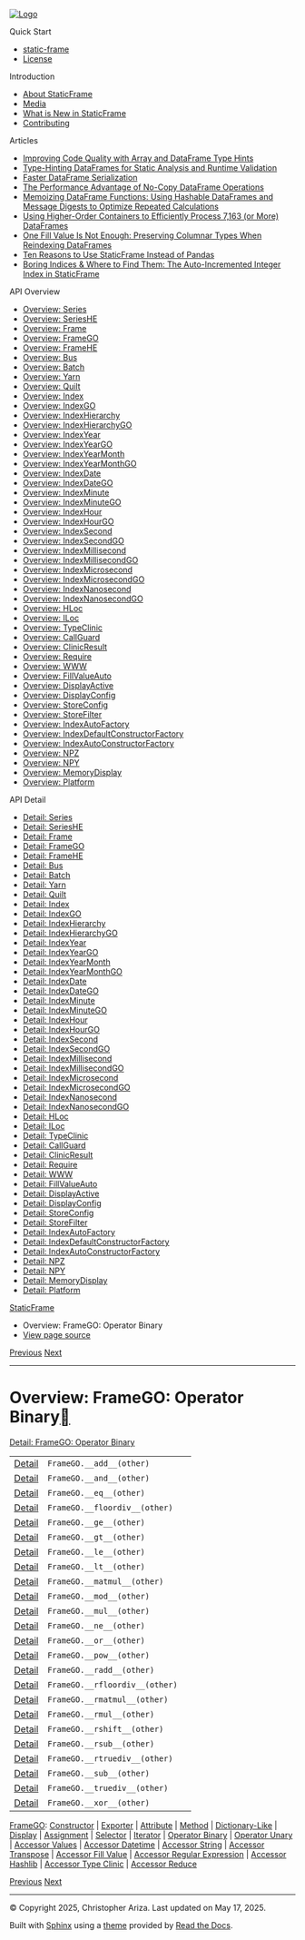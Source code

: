 [![Logo](../_static/sf-logo-web_icon-small.png)](../index.md)

Quick Start

* [static-frame](../readme.md)
* [License](../license.md)

Introduction

* [About StaticFrame](../intro.md)
* [Media](../intro.md#media)
* [What is New in StaticFrame](../new.md)
* [Contributing](../contributing.md)

Articles

* [Improving Code Quality with Array and DataFrame Type Hints](../articles/guard.md)
* [Type-Hinting DataFrames for Static Analysis and Runtime Validation](../articles/ftyping.md)
* [Faster DataFrame Serialization](../articles/serialize.md)
* [The Performance Advantage of No-Copy DataFrame Operations](../articles/no_copy.md)
* [Memoizing DataFrame Functions: Using Hashable DataFrames and Message Digests to Optimize Repeated Calculations](../articles/hash.md)
* [Using Higher-Order Containers to Efficiently Process 7,163 (or More) DataFrames](../articles/uhoc.md)
* [One Fill Value Is Not Enough: Preserving Columnar Types When Reindexing DataFrames](../articles/fill_value.md)
* [Ten Reasons to Use StaticFrame Instead of Pandas](../articles/upgrade.md)
* [Boring Indices & Where to Find Them: The Auto-Incremented Integer Index in StaticFrame](../articles/aiii.md)

API Overview

* [Overview: Series](series.md)
* [Overview: SeriesHE](series_he.md)
* [Overview: Frame](frame.md)
* [Overview: FrameGO](frame_go.md)
* [Overview: FrameHE](frame_he.md)
* [Overview: Bus](bus.md)
* [Overview: Batch](batch.md)
* [Overview: Yarn](yarn.md)
* [Overview: Quilt](quilt.md)
* [Overview: Index](index.md)
* [Overview: IndexGO](index_go.md)
* [Overview: IndexHierarchy](index_hierarchy.md)
* [Overview: IndexHierarchyGO](index_hierarchy_go.md)
* [Overview: IndexYear](index_year.md)
* [Overview: IndexYearGO](index_year_go.md)
* [Overview: IndexYearMonth](index_year_month.md)
* [Overview: IndexYearMonthGO](index_year_month_go.md)
* [Overview: IndexDate](index_date.md)
* [Overview: IndexDateGO](index_date_go.md)
* [Overview: IndexMinute](index_minute.md)
* [Overview: IndexMinuteGO](index_minute_go.md)
* [Overview: IndexHour](index_hour.md)
* [Overview: IndexHourGO](index_hour_go.md)
* [Overview: IndexSecond](index_second.md)
* [Overview: IndexSecondGO](index_second_go.md)
* [Overview: IndexMillisecond](index_millisecond.md)
* [Overview: IndexMillisecondGO](index_millisecond_go.md)
* [Overview: IndexMicrosecond](index_microsecond.md)
* [Overview: IndexMicrosecondGO](index_microsecond_go.md)
* [Overview: IndexNanosecond](index_nanosecond.md)
* [Overview: IndexNanosecondGO](index_nanosecond_go.md)
* [Overview: HLoc](hloc.md)
* [Overview: ILoc](iloc.md)
* [Overview: TypeClinic](type_clinic.md)
* [Overview: CallGuard](call_guard.md)
* [Overview: ClinicResult](clinic_result.md)
* [Overview: Require](require.md)
* [Overview: WWW](www.md)
* [Overview: FillValueAuto](fill_value_auto.md)
* [Overview: DisplayActive](display_active.md)
* [Overview: DisplayConfig](display_config.md)
* [Overview: StoreConfig](store_config.md)
* [Overview: StoreFilter](store_filter.md)
* [Overview: IndexAutoFactory](index_auto_factory.md)
* [Overview: IndexDefaultConstructorFactory](index_default_constructor_factory.md)
* [Overview: IndexAutoConstructorFactory](index_auto_constructor_factory.md)
* [Overview: NPZ](npz.md)
* [Overview: NPY](npy.md)
* [Overview: MemoryDisplay](memory_display.md)
* [Overview: Platform](platform.md)

API Detail

* [Detail: Series](../api_detail/series.md)
* [Detail: SeriesHE](../api_detail/series_he.md)
* [Detail: Frame](../api_detail/frame.md)
* [Detail: FrameGO](../api_detail/frame_go.md)
* [Detail: FrameHE](../api_detail/frame_he.md)
* [Detail: Bus](../api_detail/bus.md)
* [Detail: Batch](../api_detail/batch.md)
* [Detail: Yarn](../api_detail/yarn.md)
* [Detail: Quilt](../api_detail/quilt.md)
* [Detail: Index](../api_detail/index.md)
* [Detail: IndexGO](../api_detail/index_go.md)
* [Detail: IndexHierarchy](../api_detail/index_hierarchy.md)
* [Detail: IndexHierarchyGO](../api_detail/index_hierarchy_go.md)
* [Detail: IndexYear](../api_detail/index_year.md)
* [Detail: IndexYearGO](../api_detail/index_year_go.md)
* [Detail: IndexYearMonth](../api_detail/index_year_month.md)
* [Detail: IndexYearMonthGO](../api_detail/index_year_month_go.md)
* [Detail: IndexDate](../api_detail/index_date.md)
* [Detail: IndexDateGO](../api_detail/index_date_go.md)
* [Detail: IndexMinute](../api_detail/index_minute.md)
* [Detail: IndexMinuteGO](../api_detail/index_minute_go.md)
* [Detail: IndexHour](../api_detail/index_hour.md)
* [Detail: IndexHourGO](../api_detail/index_hour_go.md)
* [Detail: IndexSecond](../api_detail/index_second.md)
* [Detail: IndexSecondGO](../api_detail/index_second_go.md)
* [Detail: IndexMillisecond](../api_detail/index_millisecond.md)
* [Detail: IndexMillisecondGO](../api_detail/index_millisecond_go.md)
* [Detail: IndexMicrosecond](../api_detail/index_microsecond.md)
* [Detail: IndexMicrosecondGO](../api_detail/index_microsecond_go.md)
* [Detail: IndexNanosecond](../api_detail/index_nanosecond.md)
* [Detail: IndexNanosecondGO](../api_detail/index_nanosecond_go.md)
* [Detail: HLoc](../api_detail/hloc.md)
* [Detail: ILoc](../api_detail/iloc.md)
* [Detail: TypeClinic](../api_detail/type_clinic.md)
* [Detail: CallGuard](../api_detail/call_guard.md)
* [Detail: ClinicResult](../api_detail/clinic_result.md)
* [Detail: Require](../api_detail/require.md)
* [Detail: WWW](../api_detail/www.md)
* [Detail: FillValueAuto](../api_detail/fill_value_auto.md)
* [Detail: DisplayActive](../api_detail/display_active.md)
* [Detail: DisplayConfig](../api_detail/display_config.md)
* [Detail: StoreConfig](../api_detail/store_config.md)
* [Detail: StoreFilter](../api_detail/store_filter.md)
* [Detail: IndexAutoFactory](../api_detail/index_auto_factory.md)
* [Detail: IndexDefaultConstructorFactory](../api_detail/index_default_constructor_factory.md)
* [Detail: IndexAutoConstructorFactory](../api_detail/index_auto_constructor_factory.md)
* [Detail: NPZ](../api_detail/npz.md)
* [Detail: NPY](../api_detail/npy.md)
* [Detail: MemoryDisplay](../api_detail/memory_display.md)
* [Detail: Platform](../api_detail/platform.md)

[StaticFrame](../index.md)

* Overview: FrameGO: Operator Binary
* [View page source](../_sources/api_overview/frame_go-operator_binary.rst.txt)

[Previous](frame_go-iterator.md "Overview: FrameGO: Iterator")
[Next](frame_go-operator_unary.md "Overview: FrameGO: Operator Unary")

---

# Overview: FrameGO: Operator Binary[](#overview-framego-operator-binary "Link to this heading")

[Detail: FrameGO: Operator Binary](../api_detail/frame_go-operator_binary.md#api-detail-framego-operator-binary)

|  |  |  |
| --- | --- | --- |
| [Detail](../api_detail/frame_go-operator_binary.md#api-sig-framego-add) | `FrameGO.__add__(other)` |  |
| [Detail](../api_detail/frame_go-operator_binary.md#api-sig-framego-and) | `FrameGO.__and__(other)` |  |
| [Detail](../api_detail/frame_go-operator_binary.md#api-sig-framego-eq) | `FrameGO.__eq__(other)` |  |
| [Detail](../api_detail/frame_go-operator_binary.md#api-sig-framego-floordiv) | `FrameGO.__floordiv__(other)` |  |
| [Detail](../api_detail/frame_go-operator_binary.md#api-sig-framego-ge) | `FrameGO.__ge__(other)` |  |
| [Detail](../api_detail/frame_go-operator_binary.md#api-sig-framego-gt) | `FrameGO.__gt__(other)` |  |
| [Detail](../api_detail/frame_go-operator_binary.md#api-sig-framego-le) | `FrameGO.__le__(other)` |  |
| [Detail](../api_detail/frame_go-operator_binary.md#api-sig-framego-lt) | `FrameGO.__lt__(other)` |  |
| [Detail](../api_detail/frame_go-operator_binary.md#api-sig-framego-matmul) | `FrameGO.__matmul__(other)` |  |
| [Detail](../api_detail/frame_go-operator_binary.md#api-sig-framego-mod) | `FrameGO.__mod__(other)` |  |
| [Detail](../api_detail/frame_go-operator_binary.md#api-sig-framego-mul) | `FrameGO.__mul__(other)` |  |
| [Detail](../api_detail/frame_go-operator_binary.md#api-sig-framego-ne) | `FrameGO.__ne__(other)` |  |
| [Detail](../api_detail/frame_go-operator_binary.md#api-sig-framego-or) | `FrameGO.__or__(other)` |  |
| [Detail](../api_detail/frame_go-operator_binary.md#api-sig-framego-pow) | `FrameGO.__pow__(other)` |  |
| [Detail](../api_detail/frame_go-operator_binary.md#api-sig-framego-radd) | `FrameGO.__radd__(other)` |  |
| [Detail](../api_detail/frame_go-operator_binary.md#api-sig-framego-rfloordiv) | `FrameGO.__rfloordiv__(other)` |  |
| [Detail](../api_detail/frame_go-operator_binary.md#api-sig-framego-rmatmul) | `FrameGO.__rmatmul__(other)` |  |
| [Detail](../api_detail/frame_go-operator_binary.md#api-sig-framego-rmul) | `FrameGO.__rmul__(other)` |  |
| [Detail](../api_detail/frame_go-operator_binary.md#api-sig-framego-rshift) | `FrameGO.__rshift__(other)` |  |
| [Detail](../api_detail/frame_go-operator_binary.md#api-sig-framego-rsub) | `FrameGO.__rsub__(other)` |  |
| [Detail](../api_detail/frame_go-operator_binary.md#api-sig-framego-rtruediv) | `FrameGO.__rtruediv__(other)` |  |
| [Detail](../api_detail/frame_go-operator_binary.md#api-sig-framego-sub) | `FrameGO.__sub__(other)` |  |
| [Detail](../api_detail/frame_go-operator_binary.md#api-sig-framego-truediv) | `FrameGO.__truediv__(other)` |  |
| [Detail](../api_detail/frame_go-operator_binary.md#api-sig-framego-xor) | `FrameGO.__xor__(other)` |  |

[FrameGO](frame_go.md#api-overview-framego): [Constructor](frame_go-constructor.md#api-overview-framego-constructor) | [Exporter](frame_go-exporter.md#api-overview-framego-exporter) | [Attribute](frame_go-attribute.md#api-overview-framego-attribute) | [Method](frame_go-method.md#api-overview-framego-method) | [Dictionary-Like](frame_go-dictionary_like.md#api-overview-framego-dictionary-like) | [Display](frame_go-display.md#api-overview-framego-display) | [Assignment](frame_go-assignment.md#api-overview-framego-assignment) | [Selector](frame_go-selector.md#api-overview-framego-selector) | [Iterator](frame_go-iterator.md#api-overview-framego-iterator) | [Operator Binary](#api-overview-framego-operator-binary) | [Operator Unary](frame_go-operator_unary.md#api-overview-framego-operator-unary) | [Accessor Values](frame_go-accessor_values.md#api-overview-framego-accessor-values) | [Accessor Datetime](frame_go-accessor_datetime.md#api-overview-framego-accessor-datetime) | [Accessor String](frame_go-accessor_string.md#api-overview-framego-accessor-string) | [Accessor Transpose](frame_go-accessor_transpose.md#api-overview-framego-accessor-transpose) | [Accessor Fill Value](frame_go-accessor_fill_value.md#api-overview-framego-accessor-fill-value) | [Accessor Regular Expression](frame_go-accessor_regular_expression.md#api-overview-framego-accessor-regular-expression) | [Accessor Hashlib](frame_go-accessor_hashlib.md#api-overview-framego-accessor-hashlib) | [Accessor Type Clinic](frame_go-accessor_type_clinic.md#api-overview-framego-accessor-type-clinic) | [Accessor Reduce](frame_go-accessor_reduce.md#api-overview-framego-accessor-reduce)

[Previous](frame_go-iterator.md "Overview: FrameGO: Iterator")
[Next](frame_go-operator_unary.md "Overview: FrameGO: Operator Unary")

---

© Copyright 2025, Christopher Ariza.
Last updated on May 17, 2025.

Built with [Sphinx](https://www.sphinx-doc.org/) using a
[theme](https://github.com/readthedocs/sphinx_rtd_theme)
provided by [Read the Docs](https://readthedocs.org).